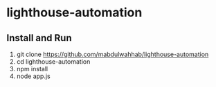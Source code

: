 # lighthouse-automation

## Install and Run

1. git clone https://github.com/mabdulwahhab/lighthouse-automation
2. cd lighthouse-automation
3. npm install
4. node app.js
